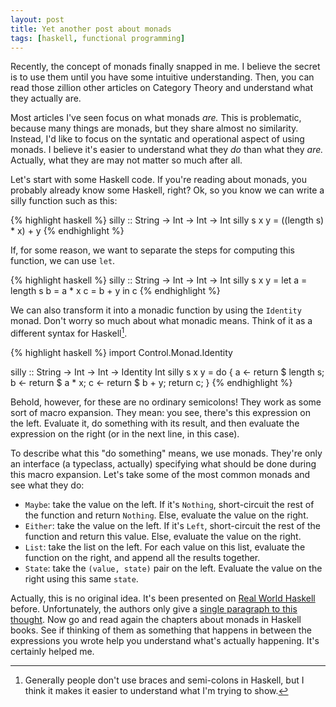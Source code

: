 ```yaml
---
layout: post
title: Yet another post about monads
tags: [haskell, functional programming]
---
```


Recently, the concept of monads finally snapped in me.
I believe the secret is to use them until you have some intuitive understanding.
Then, you can read those zillion other articles on Category Theory and understand what they actually are.

Most articles I've seen focus on what monads *are.*
This is problematic, because many things are monads, but they share almost no similarity.
Instead, I'd like to focus on the syntatic and operational aspect of using monads.
I believe it's easier to understand what they *do* than what they *are.*
Actually, what they are may not matter so much after all.

Let's start with some Haskell code.
If you're reading about monads, you probably already know some Haskell, right?
Ok, so you know we can write a silly function such as this:

{% highlight haskell %}
silly :: String -> Int -> Int -> Int
silly s x y = ((length s) * x) + y
{% endhighlight %}

If, for some reason, we want to separate the steps for computing this function, we can use `let`.

{% highlight haskell %}
silly :: String -> Int -> Int -> Int
silly s x y = let a = length s
                  b = a * x
                  c = b + y
               in c
{% endhighlight %}

We can also transform it into a monadic function by using the `Identity` monad.
Don't worry so much about what monadic means.
Think of it as a different syntax for Haskell[^fn1].

[^fn1]: Generally people don't use braces and semi-colons in Haskell, but I think it makes it easier to understand what I'm trying to show.

{% highlight haskell %}
import Control.Monad.Identity

silly :: String -> Int -> Int -> Identity Int
silly s x y = do {
  a <- return $ length s;
  b <- return $ a * x;
  c <- return $ b + y;
  return c;
}
{% endhighlight %}

Behold, however, for these are no ordinary semicolons!
They work as some sort of macro expansion.
They mean: you see, there's this expression on the left.
Evaluate it, do something with its result, and then evaluate the expression on the right (or in the next line, in this case).

To describe what this "do something" means, we use monads.
They're only an interface (a typeclass, actually) specifying what should be done during this macro expansion.
Let's take some of the most common monads and see what they do:

* `Maybe`: take the value on the left.
  If it's `Nothing`, short-circuit the rest of the function and return `Nothing`.
  Else, evaluate the value on the right.
* `Either`: take the value on the left.
  If it's `Left`, short-circuit the rest of the function and return this value.
  Else, evaluate the value on the right.
* `List`: take the list on the left.
  For each value on this list, evaluate the function on the right, and append all the results together.
* `State`: take the `(value, state)` pair on the left.
  Evaluate the value on the right using this same `state`.

Actually, this is no original idea.
It's been presented on [Real World Haskell][RWH] before.
Unfortunately, the authors only give a [single paragraph to this thought][SP].
Now go and read again the chapters about monads in Haskell books.
See if thinking of them as something that happens in between the expressions you wrote help you understand what's actually happening.  It's certainly helped me.

[RWH]: http://book.realworldhaskell.org/
[SP]: http://book.realworldhaskell.org/read/monads.html#id642960

